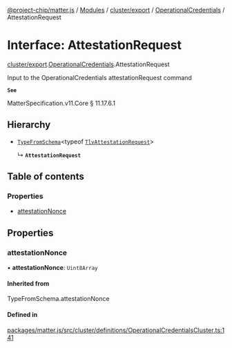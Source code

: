 [@project-chip/matter.js](../README.md) / [Modules](../modules.md) / [cluster/export](../modules/cluster_export.md) / [OperationalCredentials](../modules/cluster_export.OperationalCredentials.md) / AttestationRequest

# Interface: AttestationRequest

[cluster/export](../modules/cluster_export.md).[OperationalCredentials](../modules/cluster_export.OperationalCredentials.md).AttestationRequest

Input to the OperationalCredentials attestationRequest command

**`See`**

MatterSpecification.v11.Core § 11.17.6.1

## Hierarchy

- [`TypeFromSchema`](../modules/tlv_export.md#typefromschema)\<typeof [`TlvAttestationRequest`](../modules/cluster_export.OperationalCredentials.md#tlvattestationrequest)\>

  ↳ **`AttestationRequest`**

## Table of contents

### Properties

- [attestationNonce](cluster_export.OperationalCredentials.AttestationRequest.md#attestationnonce)

## Properties

### attestationNonce

• **attestationNonce**: `Uint8Array`

#### Inherited from

TypeFromSchema.attestationNonce

#### Defined in

[packages/matter.js/src/cluster/definitions/OperationalCredentialsCluster.ts:141](https://github.com/project-chip/matter.js/blob/2d9f2165d2672864fda3496a6d0d5f93597f82c6/packages/matter.js/src/cluster/definitions/OperationalCredentialsCluster.ts#L141)
